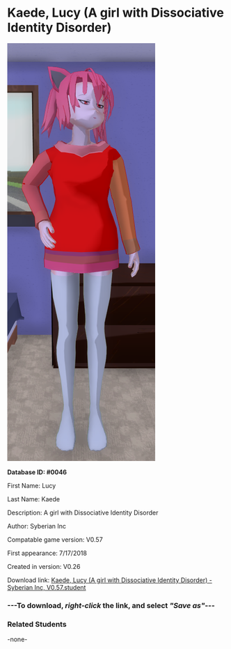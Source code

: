 # Kaede, Lucy (A girl with Dissociative Identity Disorder)

<img src="../../Files/Images/Kaede, Lucy (A girl with Dissociative Identity Disorder).png" title="Kaede, Lucy (A girl with Dissociative Identity Disorder) - Syberian Inc, V0.57">

**Database ID: #0046**

First Name: Lucy

Last Name: Kaede

Description: A girl with Dissociative Identity Disorder

Author: Syberian Inc

Compatable game version: V0.57

First appearance: 7/17/2018

Created in version: V0.26

Download link: <a href="https://raw.githubusercontent.com/Arbiter1223/Daigaku-Gurashi-Custom-Students/master/Files/Student%20Files/Kaede%2C%20Lucy%20(A%20girl%20with%20Dissociative%20Identity%20Disorder)%20-%20Syberian%20Inc%2C%20V0.57.student">Kaede, Lucy (A girl with Dissociative Identity Disorder) - Syberian Inc, V0.57.student</a>

### ---**To download, _right-click_ the link, and select _"Save as"_**---

### Related Students

-none-
